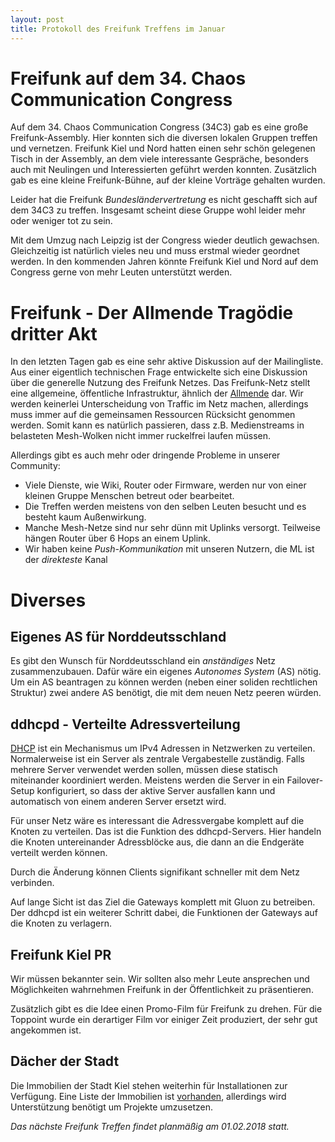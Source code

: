```yaml
---
layout: post
title: Protokoll des Freifunk Treffens im Januar
---
```

# Freifunk auf dem 34. Chaos Communication Congress
Auf dem 34. Chaos Communication Congress (34C3) gab es eine große Freifunk-Assembly.
Hier konnten sich die diversen lokalen Gruppen treffen und vernetzen.
Freifunk Kiel und Nord hatten einen sehr schön gelegenen Tisch in der Assembly,
an dem viele interessante Gespräche, besonders auch mit Neulingen und Interessierten geführt werden konnten.
Zusätzlich gab es eine kleine Freifunk-Bühne, auf der kleine Vorträge gehalten wurden.

Leider hat die Freifunk *Bundesländervertretung* es nicht geschafft sich auf dem 34C3 zu treffen.
Insgesamt scheint diese Gruppe wohl leider mehr oder weniger tot zu sein.

Mit dem Umzug nach Leipzig ist der Congress wieder deutlich gewachsen.
Gleichzeitig ist natürlich vieles neu und muss erstmal wieder geordnet werden.
In den kommenden Jahren könnte Freifunk Kiel und Nord auf dem Congress gerne von mehr Leuten unterstützt werden.

# Freifunk - Der Allmende Tragödie dritter Akt
In den letzten Tagen gab es eine sehr aktive Diskussion auf der Mailingliste.
Aus einer eigentlich technischen Frage entwickelte sich eine Diskussion über die generelle Nutzung des Freifunk Netzes.
Das Freifunk-Netz stellt eine allgemeine, öffentliche Infrastruktur, ähnlich der [Allmende][1] dar.
Wir werden keinerlei Unterscheidung von Traffic im Netz machen,
allerdings muss immer auf die gemeinsamen Ressourcen Rücksicht genommen werden.
Somit kann es natürlich passieren, dass z.B. Medienstreams in belasteten Mesh-Wolken
nicht immer ruckelfrei laufen müssen.

Allerdings gibt es auch mehr oder dringende Probleme in unserer Community:

* Viele Dienste, wie Wiki, Router oder Firmware, werden nur von einer kleinen
Gruppe Menschen betreut oder bearbeitet.
* Die Treffen werden meistens von den selben Leuten besucht und es besteht kaum Außenwirkung.
* Manche Mesh-Netze sind nur sehr dünn mit Uplinks versorgt. Teilweise hängen Router über 6 Hops an einem Uplink.
* Wir haben keine *Push-Kommunikation* mit unseren Nutzern, die ML ist der *direkteste* Kanal 

# Diverses
## Eigenes AS für Norddeutsschland
Es gibt den Wunsch für Norddeutsschland ein *anständiges* Netz zusammenzubauen.
Dafür wäre ein eigenes *Autonomes System* (AS) nötig.
Um ein AS beantragen zu können werden (neben einer soliden rechtlichen Struktur)
zwei andere AS benötigt, die mit dem neuen Netz peeren würden.


## ddhcpd - Verteilte Adressverteilung
[DHCP][2] ist ein Mechanismus um IPv4 Adressen in Netzwerken zu verteilen.
Normalerweise ist ein Server als zentrale Vergabestelle zuständig.
Falls mehrere Server verwendet werden sollen, müssen diese statisch miteinander koordiniert werden. Meistens werden die Server in ein Failover-Setup konfiguriert, so dass der aktive Server ausfallen kann und automatisch von einem anderen Server ersetzt wird.

Für unser Netz wäre es interessant die Adressvergabe komplett auf die Knoten zu verteilen. Das ist die Funktion des ddhcpd-Servers. Hier handeln die Knoten untereinander Adressblöcke aus, die dann an die Endgeräte verteilt werden können.

Durch die Änderung können Clients signifikant schneller mit dem Netz verbinden.

Auf lange Sicht ist das Ziel die Gateways komplett mit Gluon zu betreiben. Der ddhcpd ist ein weiterer Schritt dabei, die Funktionen der Gateways auf die Knoten zu verlagern.

## Freifunk Kiel PR
Wir müssen bekannter sein. Wir sollten also mehr Leute ansprechen und Möglichkeiten wahrnehmen Freifunk in der Öffentlichkeit zu präsentieren.

Zusätzlich gibt es die Idee einen Promo-Film für Freifunk zu drehen. 
Für die Toppoint wurde ein derartiger Film vor einiger Zeit produziert, der sehr gut angekommen ist.

## Dächer der Stadt
Die Immobilien der Stadt Kiel stehen weiterhin für Installationen zur Verfügung.
Eine Liste der Immobilien ist [vorhanden][3], allerdings wird Unterstützung benötigt um Projekte umzusetzen.

 [1]: https://de.wikipedia.org/wiki/Allmende
 [2]: https://de.wikipedia.org/wiki/Dynamic_Host_Configuration_Protocol
 [3]: https://docs.google.com/spreadsheets/d/1gfj_DM1fZln_HYJHPaGkWeyHxM9btrnPPTRz2WkDmWg/edit?usp=sharing

*Das nächste Freifunk Treffen findet planmäßig am 01.02.2018 statt.*
